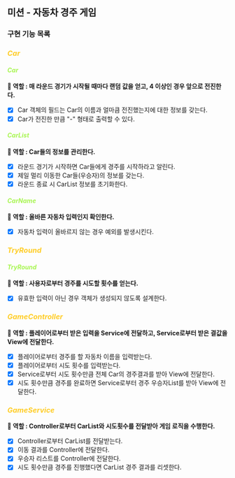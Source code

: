 ## 미션 - 자동차 경주 게임

### 구현 기능 목록

### *<span style = 'color : #FFCD28'>Car</span>*<br/>

#### *<span style = 'color : #A8F552'>Car</span>*<br/>
**🔆 역할 : 매 라운드 경기가 시작될 때마다 랜덤 값을 얻고, 4 이상인 경우 앞으로 전진한다.**<br/>

- [X] Car 객체의 필드는 Car의 이름과 얼마큼 전진했는지에 대한 정보를 갖는다.<br/>
- [X] Car가 전진한 만큼 "-" 형태로 출력할 수 있다.<br/>

#### *<span style = 'color : #A8F552'>CarList</span>*<br/>
**🔆 역할 : Car들의 정보를 관리한다.**<br/>

- [X] 라운드 경기가 시작하면 Car들에게 경주를 시작하라고 알린다.<br/>
- [X] 제일 멀리 이동한 Car들(우승자)의 정보를 갖는다.<br/>
- [X] 라운드 종료 시 CarList 정보를 초기화한다.<br/>

#### *<span style = 'color : #A8F552'>CarName</span>*<br/>
**🔆 역할 : 올바른 자동차 입력인지 확인한다.**<br/>

- [X] 자동차 입력이 올바르지 않는 경우 예외를 발생시킨다.<br/>

### *<span style = 'color : #FFCD28'>TryRound</span>*<br/>

#### *<span style = 'color : #A8F552'>TryRound</span>*<br/>
**🔆 역할 : 사용자로부터 경주를 시도할 횟수를 얻는다.**<br/>

- [X] 유효한 입력이 아닌 경우 객체가 생성되지 않도록 설계한다.<br/>

### *<span style = 'color : #FFCD28'>GameController</span>*<br/>
**🔆 역할 : 플레이어로부터 받은 입력을 Service에 전달하고, Service로부터 받은 결값을 View에 전달한다.**<br/>

- [X] 플레이어로부터 경주를 할 자동차 이름을 입력받는다.<br/>
- [X] 플레이어로부터 시도 횟수를 입력받는다.<br/>
- [X] Service로부터 시도 횟수만큼 전체 Car의 경주결과를 받아 View에 전달한다.<br/>
- [X] 시도 횟수만큼 경주를 완료하면 Service로부터 경주 우승자List를 받아 View에 전달한다.<br/>

### *<span style = 'color : #FFCD28'>GameService</span>*<br/>
**🔆 역할 : Controller로부터 CarList와 시도횟수를 전달받아 게임 로직을 수행한다.**<br/>

- [X] Controller로부터 CarList를 전달받는다.<br/>
- [X] 이동 결과를 Controller에 전달한다.<br/>
- [X] 우승자 리스트를 Controller에 전달한다.<br/>
- [X] 시도 횟수만큼 경주를 진행했다면 CarList 경주 결과를 리셋한다.<br/>
